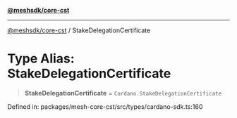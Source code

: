 [**@meshsdk/core-cst**](../README.md)

***

[@meshsdk/core-cst](../globals.md) / StakeDelegationCertificate

# Type Alias: StakeDelegationCertificate

> **StakeDelegationCertificate** = `Cardano.StakeDelegationCertificate`

Defined in: packages/mesh-core-cst/src/types/cardano-sdk.ts:160
